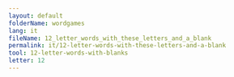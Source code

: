 ```yaml
---
layout: default
folderName: wordgames
lang: it
fileName: 12_letter_words_with_these_letters_and_a_blank
permalink: it/12-letter-words-with-these-letters-and-a-blank
tool: 12-letter-words-with-blanks
letter: 12
---
```

